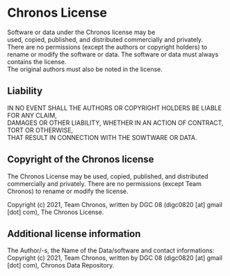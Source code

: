 # Chronos License
Software or data under the Chronos license may be  
used, copied, published, and distributed commercially and privately.  
There are no permissions (except the authors or copyright holders)
to rename or modify the software or data. 
The software or data must always contains the license.  
The original authors must also be noted in the license.  

## Liability
IN NO EVENT SHALL THE AUTHORS OR COPYRIGHT HOLDERS BE LIABLE FOR ANY CLAIM,  
DAMAGES OR OTHER LIABILITY, WHETHER IN AN ACTION OF CONTRACT, TORT OR OTHERWISE,  
THAT RESULT IN CONNECTION WITH THE SOWTWARE OR DATA.  

## Copyright of the Chronos license
The Chronos License may be used, copied, published, and distributed commercially and privately. There are no permissions (except Team Chronos)
to rename or modify the license.  

Copyright (c) 2021, Team Chronos, written by DGC 08 (digc0820 [at] gmail [dot] com), The Chronos License.  

## Additional license information
The Author/-s, the Name of the Data/software and contact informations:  
Copyright (c) 2021, Team Chronos, written by DGC 08 (digc0820 [at] gmail [dot] com), Chronos Data Repository.  
